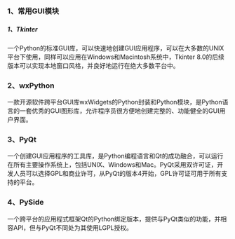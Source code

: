 ### 1、常用GUI模块 ###

##### 1、Tkinter #####

一个Python的标准GUI库，可以快速地创建GUI应用程序，可以在大多数的UNIX平台下使用，同样可以应用在Windows和Macintosh系统中，Tkinter 8.0的后续版本可以实现本地窗口风格，并良好地运行在绝大多数平台中。

### 2、wxPython ###

一款开源软件跨平台GUI库wxWidgets的Python封装和Python模块，是Python语言的一套优秀的GUI图形库，允许程序员很方便地创建完整的、功能健全的GUI用户界面。

### 3、PyQt ###

一个创建GUI应用程序的工具库，是Python编程语言和Qt的成功融合，可以运行在所有主要操作系统上，包括UNIX、Windows和Mac。PyQt采用双许可证，开发人员可以选择GPL和商业许可，从PyQt的版本4开始，GPL许可证可用于所有支持的平台。

### 4、PySide ###

一个跨平台的应用程式框架Qt的Python绑定版本，提供与PyQt类似的功能，并相容API，但与PyQt不同处为其使用LGPL授权。

